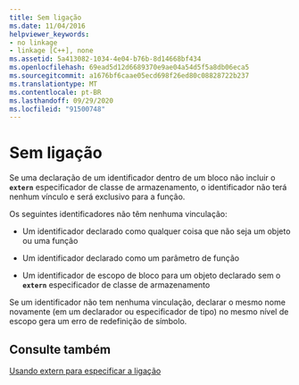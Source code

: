 ```yaml
---
title: Sem ligação
ms.date: 11/04/2016
helpviewer_keywords:
- no linkage
- linkage [C++], none
ms.assetid: 5a413082-1034-4e04-b76b-8d14668bf434
ms.openlocfilehash: 69ead5d12d6689370e9ae04a54d5f5a8db06eca5
ms.sourcegitcommit: a1676bf6caae05ecd698f26ed80c08828722b237
ms.translationtype: MT
ms.contentlocale: pt-BR
ms.lasthandoff: 09/29/2020
ms.locfileid: "91500748"
---
```

# <a name="no-linkage"></a>Sem ligação

Se uma declaração de um identificador dentro de um bloco não incluir o **`extern`** especificador de classe de armazenamento, o identificador não terá nenhum vínculo e será exclusivo para a função.

Os seguintes identificadores não têm nenhuma vinculação:

- Um identificador declarado como qualquer coisa que não seja um objeto ou uma função

- Um identificador declarado como um parâmetro de função

- Um identificador de escopo de bloco para um objeto declarado sem o **`extern`** especificador de classe de armazenamento

Se um identificador não tem nenhuma vinculação, declarar o mesmo nome novamente (em um declarador ou especificador de tipo) no mesmo nível de escopo gera um erro de redefinição de símbolo.

## <a name="see-also"></a>Consulte também

[Usando extern para especificar a ligação](../cpp/extern-cpp.md)
